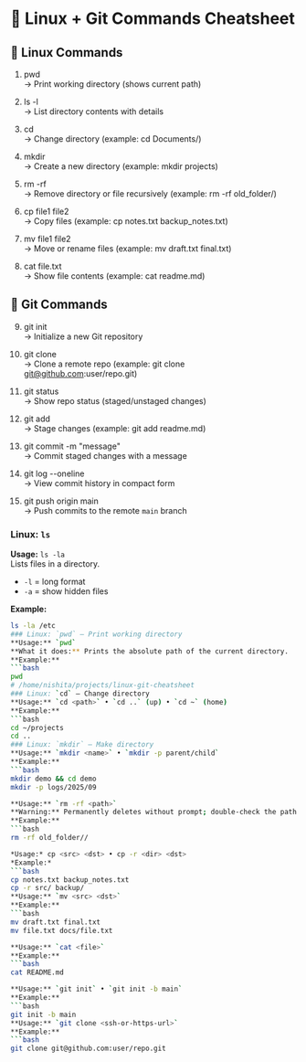# 🚀 Linux + Git Commands Cheatsheet

## 🔹 Linux Commands
1. pwd  
   → Print working directory (shows current path)  

2. ls -l  
   → List directory contents with details  

3. cd <directory>  
   → Change directory (example: cd Documents/)  

4. mkdir <name>  
   → Create a new directory (example: mkdir projects)  

5. rm -rf <name>  
   → Remove directory or file recursively (example: rm -rf old_folder/)  

6. cp file1 file2  
   → Copy files (example: cp notes.txt backup_notes.txt)  

7. mv file1 file2  
   → Move or rename files (example: mv draft.txt final.txt)  

8. cat file.txt  
   → Show file contents (example: cat readme.md)  


## 🔹 Git Commands
9. git init  
   → Initialize a new Git repository  

10. git clone <url>  
    → Clone a remote repo (example: git clone git@github.com:user/repo.git)  

11. git status  
    → Show repo status (staged/unstaged changes)  

12. git add <file>  
    → Stage changes (example: git add readme.md)  

13. git commit -m "message"  
    → Commit staged changes with a message  

14. git log --oneline  
    → View commit history in compact form  

15. git push origin main  
    → Push commits to the remote `main` branch  
### Linux: `ls`
**Usage:** `ls -la`  
Lists files in a directory.  
- `-l` = long format  
- `-a` = show hidden files  

**Example:**
```bash
ls -la /etc
### Linux: `pwd` — Print working directory
**Usage:** `pwd`  
**What it does:** Prints the absolute path of the current directory.  
**Example:**
```bash
pwd
# /home/nishita/projects/linux-git-cheatsheet
### Linux: `cd` — Change directory
**Usage:** `cd <path>` • `cd ..` (up) • `cd ~` (home)  
**Example:**
```bash
cd ~/projects
cd ..
### Linux: `mkdir` — Make directory
**Usage:** `mkdir <name>` • `mkdir -p parent/child`  
**Example:**
```bash
mkdir demo && cd demo
mkdir -p logs/2025/09

**Usage:** `rm -rf <path>`  
**Warning:** Permanently deletes without prompt; double-check the path.  
**Example:**
```bash
rm -rf old_folder//

*Usage:* cp <src> <dst> • cp -r <dir> <dst>  
*Example:*
```bash
cp notes.txt backup_notes.txt
cp -r src/ backup/
**Usage:** `mv <src> <dst>`  
**Example:**
```bash
mv draft.txt final.txt
mv file.txt docs/file.txt

**Usage:** `cat <file>`  
**Example:**
```bash
cat README.md

**Usage:** `git init` • `git init -b main`  
**Example:**
```bash
git init -b main
**Usage:** `git clone <ssh-or-https-url>`  
**Example:**
```bash
git clone git@github.com:user/repo.git
